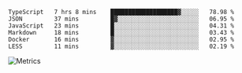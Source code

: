 <!--START_SECTION:waka-->

```text
TypeScript   7 hrs 8 mins    ███████████████████▓░░░░░   78.98 %
JSON         37 mins         █▓░░░░░░░░░░░░░░░░░░░░░░░   06.95 %
JavaScript   23 mins         █░░░░░░░░░░░░░░░░░░░░░░░░   04.31 %
Markdown     18 mins         █░░░░░░░░░░░░░░░░░░░░░░░░   03.43 %
Docker       16 mins         ▓░░░░░░░░░░░░░░░░░░░░░░░░   02.95 %
LESS         11 mins         ▓░░░░░░░░░░░░░░░░░░░░░░░░   02.19 %
```

<!--END_SECTION:waka-->

![Metrics](https://metrics.lecoq.io/TachibanaKimika?template=classic&base.activity=0&base.community=0&base.repositories=0&languages=1&isocalendar=1&isocalendar.duration=half-year&languages.limit=8&languages.sections=most-used&languages.colors=github&languages.threshold=0%25&languages.indepth=false&languages.recent.load=300&languages.recent.days=14&config.timezone=Asia%2FShanghai)
